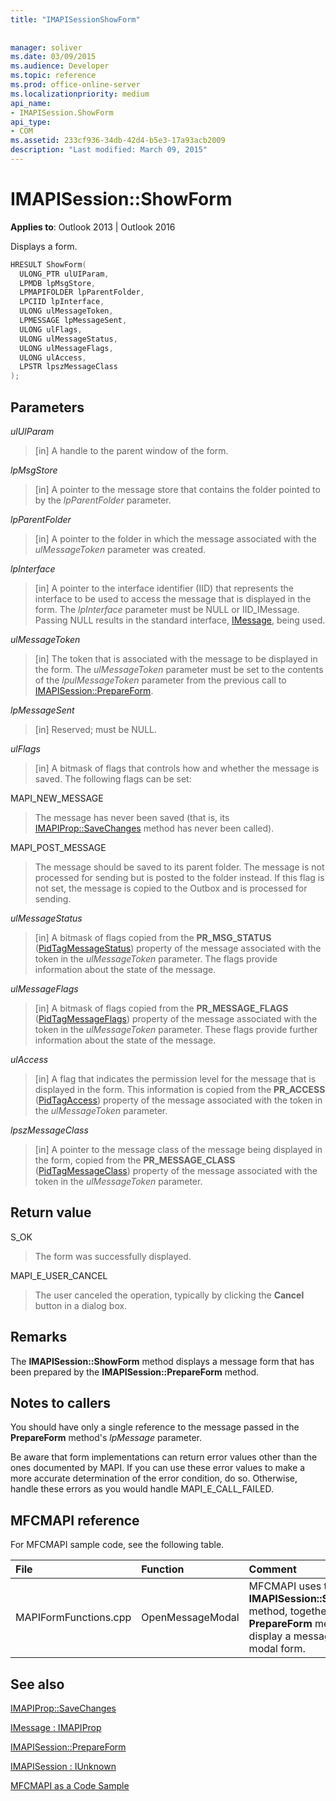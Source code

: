 ```yaml
---
title: "IMAPISessionShowForm"
 
 
manager: soliver
ms.date: 03/09/2015
ms.audience: Developer
ms.topic: reference
ms.prod: office-online-server
ms.localizationpriority: medium
api_name:
- IMAPISession.ShowForm
api_type:
- COM
ms.assetid: 233cf936-34db-42d4-b5e3-17a93acb2009
description: "Last modified: March 09, 2015"
---
```


# IMAPISession::ShowForm

  
  
**Applies to**: Outlook 2013 | Outlook 2016 
  
Displays a form.
  
```cpp
HRESULT ShowForm(
  ULONG_PTR ulUIParam,
  LPMDB lpMsgStore,
  LPMAPIFOLDER lpParentFolder,
  LPCIID lpInterface,
  ULONG ulMessageToken,
  LPMESSAGE lpMessageSent,
  ULONG ulFlags,
  ULONG ulMessageStatus,
  ULONG ulMessageFlags,
  ULONG ulAccess,
  LPSTR lpszMessageClass
);
```

## Parameters

 _ulUIParam_
  
> [in] A handle to the parent window of the form.
    
 _lpMsgStore_
  
> [in] A pointer to the message store that contains the folder pointed to by the  _lpParentFolder_ parameter. 
    
 _lpParentFolder_
  
> [in] A pointer to the folder in which the message associated with the  _ulMessageToken_ parameter was created. 
    
 _lpInterface_
  
> [in] A pointer to the interface identifier (IID) that represents the interface to be used to access the message that is displayed in the form. The  _lpInterface_ parameter must be NULL or IID_IMessage. Passing NULL results in the standard interface, [IMessage](imessageimapiprop.md), being used. 
    
 _ulMessageToken_
  
> [in] The token that is associated with the message to be displayed in the form. The  _ulMessageToken_ parameter must be set to the contents of the  _lpulMessageToken_ parameter from the previous call to [IMAPISession::PrepareForm](imapisession-prepareform.md).
    
 _lpMessageSent_
  
> [in] Reserved; must be NULL. 
    
 _ulFlags_
  
> [in] A bitmask of flags that controls how and whether the message is saved. The following flags can be set:
    
MAPI_NEW_MESSAGE 
  
> The message has never been saved (that is, its [IMAPIProp::SaveChanges](imapiprop-savechanges.md) method has never been called). 
    
MAPI_POST_MESSAGE 
  
> The message should be saved to its parent folder. The message is not processed for sending but is posted to the folder instead. If this flag is not set, the message is copied to the Outbox and is processed for sending. 
    
 _ulMessageStatus_
  
> [in] A bitmask of flags copied from the **PR_MSG_STATUS** ([PidTagMessageStatus](pidtagmessagestatus-canonical-property.md)) property of the message associated with the token in the _ulMessageToken_ parameter. The flags provide information about the state of the message. 
    
 _ulMessageFlags_
  
> [in] A bitmask of flags copied from the **PR_MESSAGE_FLAGS** ([PidTagMessageFlags](pidtagmessageflags-canonical-property.md)) property of the message associated with the token in the _ulMessageToken_ parameter. These flags provide further information about the state of the message. 
    
 _ulAccess_
  
> [in] A flag that indicates the permission level for the message that is displayed in the form. This information is copied from the **PR_ACCESS** ([PidTagAccess](pidtagaccess-canonical-property.md)) property of the message associated with the token in the _ulMessageToken_ parameter. 
    
 _lpszMessageClass_
  
> [in] A pointer to the message class of the message being displayed in the form, copied from the **PR_MESSAGE_CLASS** ([PidTagMessageClass](pidtagmessageclass-canonical-property.md)) property of the message associated with the token in the _ulMessageToken_ parameter. 
    
## Return value

S_OK 
  
> The form was successfully displayed.
    
MAPI_E_USER_CANCEL 
  
> The user canceled the operation, typically by clicking the **Cancel** button in a dialog box. 
    
## Remarks

The **IMAPISession::ShowForm** method displays a message form that has been prepared by the **IMAPISession::PrepareForm** method. 
  
## Notes to callers

You should have only a single reference to the message passed in the **PrepareForm** method's  _lpMessage_ parameter. 
  
Be aware that form implementations can return error values other than the ones documented by MAPI. If you can use these error values to make a more accurate determination of the error condition, do so. Otherwise, handle these errors as you would handle MAPI_E_CALL_FAILED. 
  
## MFCMAPI reference

For MFCMAPI sample code, see the following table.
  
|**File**|**Function**|**Comment**|
|:-----|:-----|:-----|
|MAPIFormFunctions.cpp  <br/> |OpenMessageModal  <br/> |MFCMAPI uses the **IMAPISession::ShowForm** method, together with the **PrepareForm** method, to display a message in a modal form. |
   
## See also



[IMAPIProp::SaveChanges](imapiprop-savechanges.md)
  
[IMessage : IMAPIProp](imessageimapiprop.md)
  
[IMAPISession::PrepareForm](imapisession-prepareform.md)
  
[IMAPISession : IUnknown](imapisessioniunknown.md)


[MFCMAPI as a Code Sample](mfcmapi-as-a-code-sample.md)

